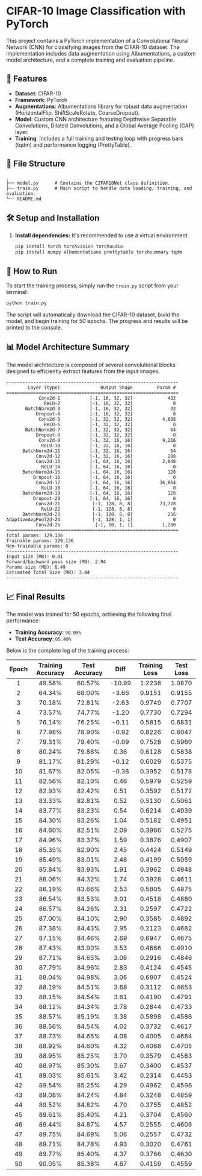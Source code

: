 # CIFAR-10 Image Classification with PyTorch

This project contains a PyTorch implementation of a Convolutional Neural Network (CNN) for classifying images from the CIFAR-10 dataset. The implementation includes data augmentation using Albumentations, a custom model architecture, and a complete training and evaluation pipeline.

## 🚀 Features

-   **Dataset**: CIFAR-10
-   **Framework**: PyTorch
-   **Augmentations**: Albumentations library for robust data augmentation (HorizontalFlip, ShiftScaleRotate, CoarseDropout).
-   **Model**: Custom CNN architecture featuring Depthwise Separable Convolutions, Dilated Convolutions, and a Global Average Pooling (GAP) layer.
-   **Training**: Includes a full training and testing loop with progress bars (tqdm) and performance logging (PrettyTable).

## 📂 File Structure

```
.
├── model.py      # Contains the CIFAR10Net class definition.
├── train.py      # Main script to handle data loading, training, and evaluation.
└── README.md     
```

## 🛠️ Setup and Installation


1.  **Install dependencies:**
    It's recommended to use a virtual environment.
    ```bash
    pip install torch torchvision torchaudio
    pip install numpy albumentations prettytable torchsummary tqdm
    ```

## 🏃 How to Run

To start the training process, simply run the `train.py` script from your terminal:

```bash
python train.py
```

The script will automatically download the CIFAR-10 dataset, build the model, and begin training for 50 epochs. The progress and results will be printed to the console.

## 📊 Model Architecture Summary

The model architecture is composed of several convolutional blocks designed to efficiently extract features from the input images.

```
----------------------------------------------------------------
        Layer (type)               Output Shape         Param #
================================================================
            Conv2d-1           [-1, 16, 32, 32]             432
              ReLU-2           [-1, 16, 32, 32]               0
       BatchNorm2d-3           [-1, 16, 32, 32]              32
           Dropout-4           [-1, 16, 32, 32]               0
            Conv2d-5           [-1, 32, 32, 32]           4,608
              ReLU-6           [-1, 32, 32, 32]               0
       BatchNorm2d-7           [-1, 32, 32, 32]              64
           Dropout-8           [-1, 32, 32, 32]               0
            Conv2d-9           [-1, 32, 16, 16]           9,216
             ReLU-10           [-1, 32, 16, 16]               0
      BatchNorm2d-11           [-1, 32, 16, 16]              64
           Conv2d-12           [-1, 32, 16, 16]             288
           Conv2d-13           [-1, 64, 16, 16]           2,048
             ReLU-14           [-1, 64, 16, 16]               0
      BatchNorm2d-15           [-1, 64, 16, 16]             128
          Dropout-16           [-1, 64, 16, 16]               0
           Conv2d-17           [-1, 64, 16, 16]          36,864
             ReLU-18           [-1, 64, 16, 16]               0
      BatchNorm2d-19           [-1, 64, 16, 16]             128
          Dropout-20           [-1, 64, 16, 16]               0
           Conv2d-21            [-1, 128, 8, 8]          73,728
             ReLU-22            [-1, 128, 8, 8]               0
      BatchNorm2d-23            [-1, 128, 8, 8]             256
AdaptiveAvgPool2d-24            [-1, 128, 1, 1]               0
           Conv2d-25             [-1, 10, 1, 1]           1,280
================================================================
Total params: 129,136
Trainable params: 129,136
Non-trainable params: 0
----------------------------------------------------------------
Input size (MB): 0.01
Forward/backward pass size (MB): 2.94
Params size (MB): 0.49
Estimated Total Size (MB): 3.44
----------------------------------------------------------------
```

## 📈 Final Results

The model was trained for 50 epochs, achieving the following final performance:

-   **Training Accuracy**: `90.05%`
-   **Test Accuracy**: `85.40%`

Below is the complete log of the training process:

| Epoch | Training Accuracy | Test Accuracy |  Diff  | Training Loss | Test Loss |
| :---: | :---------------: | :-----------: | :----: | :-----------: | :-------: |
|   1   |       49.58%      |     60.57%    | -10.99 |     1.2238    |   1.0870  |
|   2   |       64.34%      |     68.00%    | -3.66  |     0.9151    |   0.9155  |
|   3   |       70.18%      |     72.81%    | -2.63  |     0.9749    |   0.7707  |
|   4   |       73.57%      |     74.77%    | -1.20  |     0.7730    |   0.7294  |
|   5   |       76.14%      |     76.25%    | -0.11  |     0.5815    |   0.6831  |
|   6   |       77.98%      |     78.90%    | -0.92  |     0.8226    |   0.6047  |
|   7   |       79.31%      |     79.40%    | -0.09  |     0.7528    |   0.5960  |
|   8   |       80.24%      |     79.88%    |  0.36  |     0.6128    |   0.5838  |
|   9   |       81.17%      |     81.29%    | -0.12  |     0.6029    |   0.5375  |
|   10  |       81.67%      |     82.05%    | -0.38  |     0.3952    |   0.5178  |
|   11  |       82.56%      |     82.10%    |  0.46  |     0.5979    |   0.5259  |
|   12  |       82.93%      |     82.42%    |  0.51  |     0.3592    |   0.5172  |
|   13  |       83.33%      |     82.81%    |  0.52  |     0.5130    |   0.5061  |
|   14  |       83.77%      |     83.23%    |  0.54  |     0.6214    |   0.4939  |
|   15  |       84.30%      |     83.26%    |  1.04  |     0.5182    |   0.4951  |
|   16  |       84.60%      |     82.51%    |  2.09  |     0.3966    |   0.5275  |
|   17  |       84.96%      |     83.37%    |  1.59  |     0.3876    |   0.4907  |
|   18  |       85.35%      |     82.90%    |  2.45  |     0.4424    |   0.5149  |
|   19  |       85.49%      |     83.01%    |  2.48  |     0.4199    |   0.5059  |
|   20  |       85.84%      |     83.93%    |  1.91  |     0.3962    |   0.4948  |
|   21  |       86.06%      |     84.32%    |  1.74  |     0.3928    |   0.4611  |
|   22  |       86.19%      |     83.66%    |  2.53  |     0.5805    |   0.4875  |
|   23  |       86.54%      |     83.53%    |  3.01  |     0.4518    |   0.4880  |
|   24  |       86.57%      |     84.26%    |  2.31  |     0.2597    |   0.4722  |
|   25  |       87.00%      |     84.10%    |  2.90  |     0.3585    |   0.4892  |
|   26  |       87.38%      |     84.43%    |  2.95  |     0.2123    |   0.4682  |
|   27  |       87.15%      |     84.46%    |  2.69  |     0.6947    |   0.4675  |
|   28  |       87.43%      |     83.90%    |  3.53  |     0.4666    |   0.4910  |
|   29  |       87.71%      |     84.65%    |  3.06  |     0.2916    |   0.4846  |
|   30  |       87.79%      |     84.96%    |  2.83  |     0.4124    |   0.4545  |
|   31  |       88.04%      |     84.98%    |  3.06  |     0.6807    |   0.4524  |
|   32  |       88.19%      |     84.51%    |  3.68  |     0.3112    |   0.4653  |
|   33  |       88.15%      |     84.54%    |  3.61  |     0.4190    |   0.4791  |
|   34  |       88.12%      |     84.34%    |  3.78  |     0.2844    |   0.4733  |
|   35  |       88.57%      |     85.19%    |  3.38  |     0.5898    |   0.4586  |
|   36  |       88.56%      |     84.54%    |  4.02  |     0.3732    |   0.4617  |
|   37  |       88.73%      |     84.65%    |  4.08  |     0.4005    |   0.4684  |
|   38  |       88.92%      |     84.60%    |  4.32  |     0.4068    |   0.4705  |
|   39  |       88.95%      |     85.25%    |  3.70  |     0.3579    |   0.4563  |
|   40  |       88.97%      |     85.30%    |  3.67  |     0.3400    |   0.4537  |
|   41  |       89.03%      |     85.61%    |  3.42  |     0.2314    |   0.4453  |
|   42  |       89.54%      |     85.25%    |  4.29  |     0.4962    |   0.4596  |
|   43  |       89.08%      |     84.24%    |  4.84  |     0.3248    |   0.4859  |
|   44  |       89.52%      |     84.82%    |  4.70  |     0.3755    |   0.4852  |
|   45  |       89.61%      |     85.40%    |  4.21  |     0.3704    |   0.4560  |
|   46  |       89.44%      |     84.87%    |  4.57  |     0.2555    |   0.4606  |
|   47  |       89.75%      |     84.69%    |  5.06  |     0.2557    |   0.4732  |
|   48  |       89.71%      |     84.78%    |  4.93  |     0.3020    |   0.4761  |
|   49  |       89.77%      |     85.40%    |  4.37  |     0.3766    |   0.4630  |
|   50  |       90.05%      |     85.38%    |  4.67  |     0.4159    |   0.4559  |
